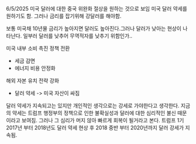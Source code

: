 6/5/2025
미국 달러에 대한 중국 위완화 절상을 원하는 것으로 보임
미국 달러 약세를 원하기도 함. 그러나 금리를 잡기위해 강달러를 해야함.

보통 미국채 10년물 금리가 높아지면 달러도 높아진다.그러나 달러가 낮아는 현상이 나타난다.
일부러 달러를 낮추어 무역적자를 낮추기 위함인가..

미국 내부 소비 촉진 정책 전환
 - 세금 감면
 - 에너지 비용 안정화

 해외 자본 유치 전략 강화
 - 달러 약세 -> 미국 자산이 싸짐

달러 약세가 지속되고는 있지만 개인적인 생각으로는 강세로 가야한다고 생각한다. 지금의 약세는 트럼프 행정부의 정책으로 인한 불확실성과 달러에 대한 심리적인 불신 때문이라고 보여짐.
그러나 그 심리가 머지 않아 빠르게 회복이 될거라고 본다. 트럼프 1기 2017년 부터 2018년도 달러 약세 현상 후 2018 중반 부터 2020년까지 달러 강세가 지속됨. 

